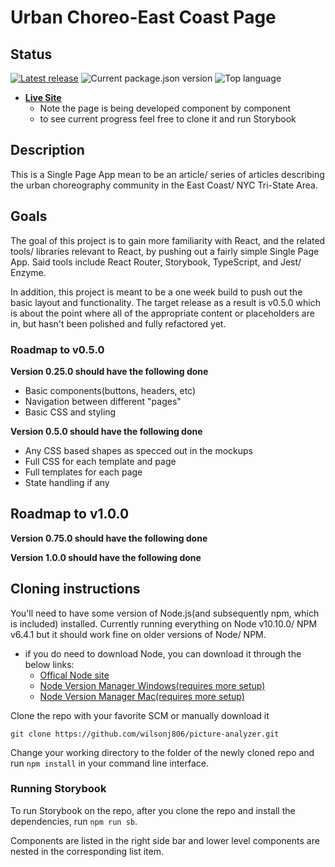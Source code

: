 # Urban Choreo-East Coast Page

## Status

[![Latest release](https://img.shields.io/github/tag/wilsonj806/urban-choreo-ec.svg)](https://github.com/wilsonj806/urban-choreo-ec)
![Current package.json version](https://img.shields.io/github/package-json/v/wilsonj806/urban-choreo-ec.svg?label=current%20version)
![Top language](https://img.shields.io/github/languages/top/wilsonj806/urban-choreo-ec.svg)


- [**Live Site**]()
  - Note the page is being developed component by component
  - to see current progress feel free to clone it and run Storybook

## Description

This is a Single Page App mean to be an article/ series of articles describing the urban choreography community in the East Coast/ NYC Tri-State Area.

## Goals

The goal of this project is to gain more familiarity with React, and the related tools/ libraries relevant to React, by pushing out a fairly simple Single Page App. Said tools include React Router, Storybook, TypeScript, and Jest/ Enzyme.

In addition, this project is meant to be a one week build to push out the basic layout and functionality. The target release as a result is v0.5.0 which is about the point where all of the appropriate content or placeholders are in, but hasn't been polished and fully refactored yet.

### Roadmap to v0.5.0

**Version 0.25.0 should have the following done**
- Basic components(buttons, headers, etc)
- Navigation between different "pages"
- Basic CSS and styling

**Version 0.5.0 should have the following done**
- Any CSS based shapes as specced out in the mockups
- Full CSS for each template and page
- Full templates for each page
- State handling if any

## Roadmap to v1.0.0

**Version 0.75.0 should have the following done**


**Version 1.0.0 should have the following done**

## Cloning instructions

You'll need to have some version of Node.js(and subsequently npm, which is included) installed. Currently running everything on Node v10.10.0/ NPM v6.4.1 but it should work fine on older versions of Node/ NPM.
- if you do need to download Node, you can download it through the below links:
  - [Offical Node site](https://nodejs.org/en/download/)
  - [Node Version Manager Windows(requires more setup)](https://github.com/coreybutler/nvm-windows)
  - [Node Version Manager Mac(requires more setup)](https://github.com/creationix/nvm)


Clone the repo with your favorite SCM or manually download it
```
git clone https://github.com/wilsonj806/picture-analyzer.git
```

Change your working directory to the folder of the newly cloned repo and run ```npm install``` in your command line interface.

### Running Storybook

To run Storybook on the repo, after you clone the repo and install the dependencies, run ```npm run sb```.

Components are listed in the right side bar and lower level components are nested in the corresponding list item.
